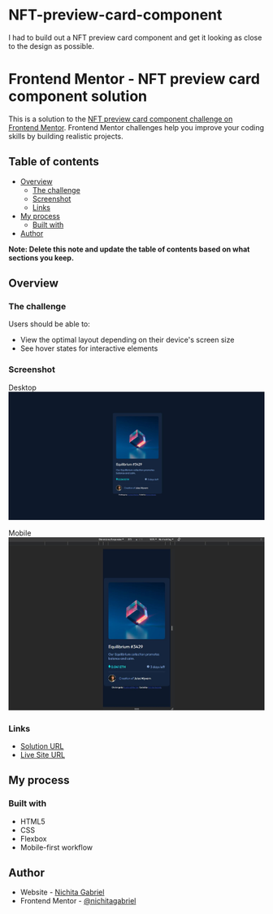 # NFT-preview-card-component
I had to build out a NFT preview card component and get it looking as close to the design as possible.

# Frontend Mentor - NFT preview card component solution

This is a solution to the [NFT preview card component challenge on Frontend Mentor](https://www.frontendmentor.io/challenges/nft-preview-card-component-SbdUL_w0U). Frontend Mentor challenges help you improve your coding skills by building realistic projects. 

## Table of contents

- [Overview](#overview)
  - [The challenge](#the-challenge)
  - [Screenshot](#screenshot)
  - [Links](#links)
- [My process](#my-process)
  - [Built with](#built-with)
- [Author](#author)

**Note: Delete this note and update the table of contents based on what sections you keep.**

## Overview

### The challenge

Users should be able to:

- View the optimal layout depending on their device's screen size
- See hover states for interactive elements

### Screenshot

Desktop
<img src="images\screenshot-desktop-version.JPG" alt="Desktop Version" width="1024"/>

Mobile
<img src="images\screenshot-mobile-version.JPG" alt="Mobile Version" width="1024"/>

### Links

- [Solution URL](https://github.com/NichitaGabriel/NFT-preview-card-component)
- [Live Site URL](https://nichitagabriel.github.io/NFT-preview-card-component/)

## My process

### Built with

- HTML5
- CSS
- Flexbox
- Mobile-first workflow

## Author

- Website - [Nichita Gabriel](https://github.com/NichitaGabriel)
- Frontend Mentor - [@nichitagabriel](https://www.frontendmentor.io/profile/NichitaGabriel)